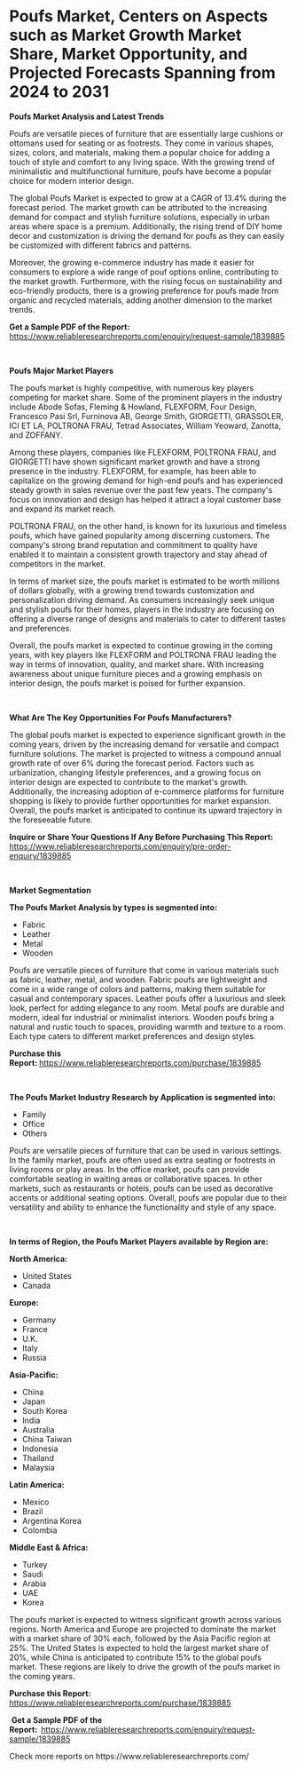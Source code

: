 <p><h1>Poufs Market, Centers on Aspects such as Market Growth Market Share, Market Opportunity, and Projected Forecasts Spanning from 2024 to 2031</h1></p><p><strong>Poufs Market Analysis and Latest Trends</strong></p>
<p><p>Poufs are versatile pieces of furniture that are essentially large cushions or ottomans used for seating or as footrests. They come in various shapes, sizes, colors, and materials, making them a popular choice for adding a touch of style and comfort to any living space. With the growing trend of minimalistic and multifunctional furniture, poufs have become a popular choice for modern interior design.</p><p>The global Poufs Market is expected to grow at a CAGR of 13.4% during the forecast period. The market growth can be attributed to the increasing demand for compact and stylish furniture solutions, especially in urban areas where space is a premium. Additionally, the rising trend of DIY home decor and customization is driving the demand for poufs as they can easily be customized with different fabrics and patterns.</p><p>Moreover, the growing e-commerce industry has made it easier for consumers to explore a wide range of pouf options online, contributing to the market growth. Furthermore, with the rising focus on sustainability and eco-friendly products, there is a growing preference for poufs made from organic and recycled materials, adding another dimension to the market trends.</p></p>
<p><strong>Get a Sample PDF of the Report:&nbsp;</strong> <a href="https://www.reliableresearchreports.com/enquiry/request-sample/1839885">https://www.reliableresearchreports.com/enquiry/request-sample/1839885</a></p>
<p>&nbsp;</p>
<p><strong>Poufs Major Market Players</strong></p>
<p><p>The poufs market is highly competitive, with numerous key players competing for market share. Some of the prominent players in the industry include Abode Sofas, Fleming & Howland, FLEXFORM, Four Design, Francesco Pasi Srl, Furninova AB, George Smith, GIORGETTI, GRASSOLER, ICI ET LA, POLTRONA FRAU, Tetrad Associates, William Yeoward, Zanotta, and ZOFFANY.</p><p>Among these players, companies like FLEXFORM, POLTRONA FRAU, and GIORGETTI have shown significant market growth and have a strong presence in the industry. FLEXFORM, for example, has been able to capitalize on the growing demand for high-end poufs and has experienced steady growth in sales revenue over the past few years. The company's focus on innovation and design has helped it attract a loyal customer base and expand its market reach.</p><p>POLTRONA FRAU, on the other hand, is known for its luxurious and timeless poufs, which have gained popularity among discerning customers. The company's strong brand reputation and commitment to quality have enabled it to maintain a consistent growth trajectory and stay ahead of competitors in the market.</p><p>In terms of market size, the poufs market is estimated to be worth millions of dollars globally, with a growing trend towards customization and personalization driving demand. As consumers increasingly seek unique and stylish poufs for their homes, players in the industry are focusing on offering a diverse range of designs and materials to cater to different tastes and preferences.</p><p>Overall, the poufs market is expected to continue growing in the coming years, with key players like FLEXFORM and POLTRONA FRAU leading the way in terms of innovation, quality, and market share. With increasing awareness about unique furniture pieces and a growing emphasis on interior design, the poufs market is poised for further expansion.</p></p>
<p>&nbsp;</p>
<p><strong>What Are The Key Opportunities For Poufs Manufacturers?</strong></p>
<p><p>The global poufs market is expected to experience significant growth in the coming years, driven by the increasing demand for versatile and compact furniture solutions. The market is projected to witness a compound annual growth rate of over 6% during the forecast period. Factors such as urbanization, changing lifestyle preferences, and a growing focus on interior design are expected to contribute to the market's growth. Additionally, the increasing adoption of e-commerce platforms for furniture shopping is likely to provide further opportunities for market expansion. Overall, the poufs market is anticipated to continue its upward trajectory in the foreseeable future.</p></p>
<p><strong>Inquire or Share Your Questions If Any Before Purchasing This Report:</strong> <a href="https://www.reliableresearchreports.com/enquiry/pre-order-enquiry/1839885">https://www.reliableresearchreports.com/enquiry/pre-order-enquiry/1839885</a></p>
<p>&nbsp;</p>
<p><strong>Market Segmentation</strong></p>
<p><strong>The Poufs Market Analysis by types is segmented into:</strong></p>
<p><ul><li>Fabric</li><li>Leather</li><li>Metal</li><li>Wooden</li></ul></p>
<p><p>Poufs are versatile pieces of furniture that come in various materials such as fabric, leather, metal, and wooden. Fabric poufs are lightweight and come in a wide range of colors and patterns, making them suitable for casual and contemporary spaces. Leather poufs offer a luxurious and sleek look, perfect for adding elegance to any room. Metal poufs are durable and modern, ideal for industrial or minimalist interiors. Wooden poufs bring a natural and rustic touch to spaces, providing warmth and texture to a room. Each type caters to different market preferences and design styles.</p></p>
<p><strong>Purchase this Report:&nbsp;</strong><a href="https://www.reliableresearchreports.com/purchase/1839885">https://www.reliableresearchreports.com/purchase/1839885</a></p>
<p>&nbsp;</p>
<p><strong>The Poufs Market Industry Research by Application is segmented into:</strong></p>
<p><ul><li>Family</li><li>Office</li><li>Others</li></ul></p>
<p><p>Poufs are versatile pieces of furniture that can be used in various settings. In the family market, poufs are often used as extra seating or footrests in living rooms or play areas. In the office market, poufs can provide comfortable seating in waiting areas or collaborative spaces. In other markets, such as restaurants or hotels, poufs can be used as decorative accents or additional seating options. Overall, poufs are popular due to their versatility and ability to enhance the functionality and style of any space.</p></p>
<p>&nbsp;</p>
<p><strong>In terms of Region, the Poufs Market Players available by Region are:</strong></p>
<p>
    <p> <strong> North America: </strong>
        <ul>
            <li>United States</li>
            <li>Canada</li>
        </ul>
        </p> 
    <p> <strong> Europe: </strong>
        <ul>
            <li>Germany</li>
            <li>France</li>
            <li>U.K.</li>
            <li>Italy</li>
            <li>Russia</li>
        </ul>
        </p> 
    <p> <strong> Asia-Pacific: </strong>
        <ul>
            <li>China</li>
            <li>Japan</li>
            <li>South Korea</li>
            <li>India</li>
            <li>Australia</li>
            <li>China Taiwan</li>
            <li>Indonesia</li>
            <li>Thailand</li>
            <li>Malaysia</li>
        </ul>
        </p> 
    <p> <strong> Latin America: </strong>
        <ul>
            <li>Mexico</li>
            <li>Brazil</li>
            <li>Argentina Korea</li>
            <li>Colombia</li>
        </ul>
        </p> 
    <p> <strong> Middle East & Africa: </strong>
        <ul>
            <li>Turkey</li>
            <li>Saudi</li>
            <li>Arabia</li>
            <li>UAE</li>
            <li>Korea</li>
        </ul>
    </p>
    </p>
<p><p>The poufs market is expected to witness significant growth across various regions. North America and Europe are projected to dominate the market with a market share of 30% each, followed by the Asia Pacific region at 25%. The United States is expected to hold the largest market share of 20%, while China is anticipated to contribute 15% to the global poufs market. These regions are likely to drive the growth of the poufs market in the coming years.</p></p>
<p><strong>Purchase this Report: </strong><a href="https://www.reliableresearchreports.com/purchase/1839885">https://www.reliableresearchreports.com/purchase/1839885</a></p>
<p>&nbsp;<strong>Get a Sample PDF of the Report:&nbsp;&nbsp;</strong><a href="https://www.reliableresearchreports.com/enquiry/request-sample/1839885">https://www.reliableresearchreports.com/enquiry/request-sample/1839885</a></p>
<p><strong></strong></p>
<p>Check more reports on https://www.reliableresearchreports.com/</p>